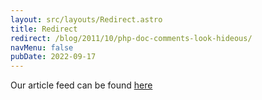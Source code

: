 ```yaml
---
layout: src/layouts/Redirect.astro
title: Redirect
redirect: /blog/2011/10/php-doc-comments-look-hideous/
navMenu: false
pubDate: 2022-09-17
---
```

<div>
Our article feed can be found <a href="/blog/2011/10/php-doc-comments-look-hideous/">here</a>
</div>
